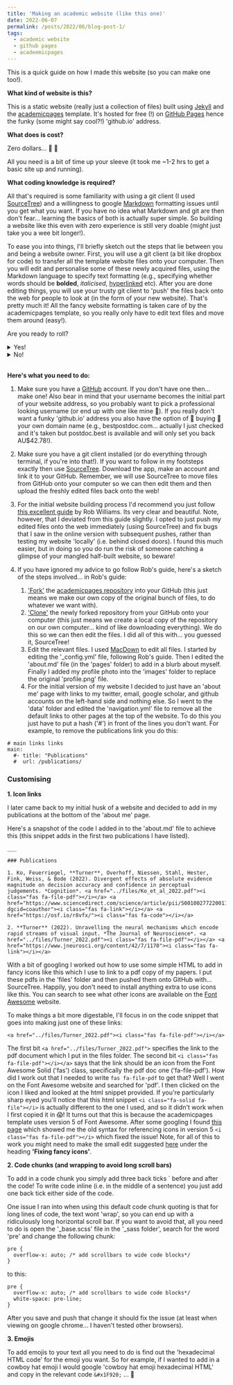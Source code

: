 ```yaml
---
title: 'Making an academic website (like this one)'
date: 2022-06-07
permalink: /posts/2022/06/blog-post-1/
tags:
  - academic website
  - github pages
  - acadeemicpages
---
```


This is a quick guide on how I made this website (so you can make one too!).

**What kind of website is this?**

This is a static website (really just a collection of files) built using [Jekyll](https://jekyllrb.com/) and the [academicpages](https://github.com/academicpages/academicpages.github.io) template. It's hosted for free (!) on [GitHub Pages](https://pages.github.com/) hence the funky (some might say cool?!) 'github.io' address.

**What does is cost?**

Zero dollars... &#129327; 	&#127881;

All you need is a bit of time up your sleeve (it took me ~1-2 hrs to get a basic site up and running).

**What coding knowledge is required?**

All that's required is some familiarity with using a git client (I used [SourceTree](https://www.sourcetreeapp.com/)) and a willingness to google [Markdown](https://www.markdownguide.org/getting-started/) formatting issues until you get what you want. If you have no idea what Markdown and git are then don't fear... learning the basics of both is actually super simple. So building a website like this even with zero experience is still very doable (might just take you a wee bit longer!).

To ease you into things, I'll briefly sketch out the steps that lie between you and being a website owner. First, you will use a git client (a bit like dropbox for code) to transfer all the template website files onto your computer. Then you will edit and personalise some of these newly acquired files, using the Markdown language to specify text formatting (e.g., specifying whether words should be **bolded**, *italicised*, [hyperlinked](https://www.youtube.com/watch?v=dQw4w9WgXcQ) etc). After you are done editing things, you will use your trusty git client to 'push' the files back onto the web for people to look at (in the form of your new website). That's pretty much it! All the fancy website formatting is taken care of by the academicpages template, so you really only have to edit text files and move them around (easy!).

Are you ready to roll?
<details>
  <summary>
    Yes!
  </summary>

  Heck yeah!!! Read on...
</details>
<details>
  <summary>
    No!
  </summary>

  Believe in yourself!
</details>
<br>

**Here's what you need to do:**

1. Make sure you have a [GitHub](https://github.com/) account. If you don't have one then... make one! Also bear in mind that your username becomes the initial part of your website address, so you probably want to pick a professional looking username (or end up with one like mine &#128556;). If you really don't want a funky 'github.io' address you also have the option of &#128184; buying &#128184; your own domain name (e.g., bestpostdoc.com... actually I just checked and it's taken but postdoc.best is available and will only set you back AU$42.78!). 

2. Make sure you have a git client installed (or do everything through terminal, if you're into that!). If you want to follow in my footsteps exactly then use [SourceTree](https://www.sourcetreeapp.com/). Download the app, make an account and link it to your GitHub. Remember, we will use SourceTree to move files from GitHub onto your computer so we can then edit them and then upload the freshly edited files back onto the web!

3. For the initial website building process I'd recommend you just follow [this excellent guide](https://jayrobwilliams.com/posts/2020/06/academic-website/) by Rob Williams. Its very clear and beautiful. Note, however, that I deviated from this guide slightly. I opted to just push my edited files onto the web immediately (using SourceTree) and fix bugs that I saw in the online version with subsequent pushes, rather than testing my website 'locally' (i.e. behind closed doors). I found this much easier, but in doing so you do run the risk of someone catching a glimpse of your mangled half-built website, so beware!

4. If you have ignored my advice to go follow Rob's guide, here's a sketch of the steps involved... in Rob's guide:
	1. ['Fork'](https://docs.github.com/en/get-started/quickstart/fork-a-repo) the [academicpages repository](https://github.com/academicpages/academicpages.github.io) into your GitHub (this just means we make our own copy of the original bunch of files, to do whatever we want with).
	2. ['Clone'](https://docs.github.com/en/repositories/creating-and-managing-repositories/cloning-a-repository) the newly forked repository from your GitHub onto your computer (this just means we create a local copy of the repository on our own computer... kind of like downloading everything). We do this so we can then edit the files. I did all of this with... you guessed it, SourceTree!
	3. Edit the relevant files. I used [MacDown](https://macdown.uranusjr.com/) to edit all files. I started by editing the '_config.yml' file, following Rob's guide. Then I edited the 'about.md' file (in the 'pages' folder) to add in a blurb about myself. Finally I added my profile photo into the 'images' folder to replace the original 'profile.png' file.
	4. For the initial version of my website I decided to just have an 'about me' page with links to my twitter, email, google scholar, and github accounts on the left-hand side and nothing else. So I went to the 'data' folder and edited the 'navigation.yml' file to remove all the default links to other pages at the top of the website. To do this you just have to put a hash ('#') in front of the lines you don't want. For example, to remove the publications link you do this:

```
# main links links
main:
  #- title: "Publications"
  #  url: /publications/

```

### Customising

**1. Icon links**

I later came back to my initial husk of a website and decided to add in my publications at the bottom of the 'about me' page.

Here's a snapshot of the code I added in to the 'about.md' file to achieve this (this snippet adds in the first two publications I have listed).

```
___

### Publications

1. Ko, Feuerriegel, **Turner**, Overhoff, Niessen, Stahl, Hester, Fink, Weiss, & Bode (2022). Divergent effects of absolute evidence magnitude on decision accuracy and confidence in perceptual judgements. *Cognition*. <a href="../files/Ko_et_al_2022.pdf"><i class="fas fa-file-pdf"></i></a> <a href="https://www.sciencedirect.com/science/article/pii/S0010027722001135?dgcid=coauthor"><i class="fas fa-link"></i></a> <a href="https://osf.io/r8vfx/"><i class="fas fa-code"></i></a>

2. **Turner** (2022). Unravelling the neural mechanisms which encode rapid streams of visual input. *The Journal of Neuroscience*. <a href="../files/Turner_2022.pdf"><i class="fas fa-file-pdf"></i></a> <a href="https://www.jneurosci.org/content/42/7/1170"><i class="fas fa-link"></i></a>

```

With a bit of googling I worked out how to use some simple HTML to add in fancy icons like this <i class="fas fa-file-pdf"></i> which I use to link to a pdf copy of my papers. I put these pdfs in the 'files' folder and then pushed them onto GitHub with... SourceTree. Happily, you don't need to install anything extra to use icons like this. You can search to see what other icons are available on the [Font Awesome](https://fontawesome.com/) website. 

To make things a bit more digestable, I'll focus in on the code snippet that goes into making just one of these links: 

```
<a href="../files/Turner_2022.pdf"><i class="fas fa-file-pdf"></i></a>

```

The first bit `<a href="../files/Turner_2022.pdf">` specifies the link to the pdf document which I put in the files folder. The second bit `<i class="fas fa-file-pdf"></i></a>` says that the link should be an icon from the Font Awesome Solid ('fas') class, specifically the pdf doc one ('fa-file-pdf'). How did I work out that I needed to write `fas fa-file-pdf` to get that? Well I went on the Font Awesome website and searched for 'pdf'. I then clicked on the icon I liked and looked at the html snippet provided. If you're particularly sharp eyed you'll notice that this html snippet `<i class="fa-solid fa-file"></i>` is actually different to the one I used, and so it didn't work when I first copied it in &#128561;! It turns out that this is because the academicpages template uses version 5 of Font Awesome. After some googling I found [this page](https://fontawesome.com/v5/icons/file-pdf?s=solid) which showed me the old syntax for referencing icons in version 5 `<i class="fas fa-file-pdf"></i>` which fixed the issue! Note, for all of this to work you might need to make the small edit suggested [here](https://jayrobwilliams.com/posts/2020/07/customizing-website/) under the heading **'Fixing fancy icons'**. 

**2. Code chunks (and wrapping to avoid long scroll bars)**

To add in a code chunk you simply add three back ticks ` before and after the code! To write code inline (i.e. in the middle of a sentence) you just add one back tick either side of the code. 

One issue I ran into when using this default code chunk quoting is that for long lines of code, the text wont 'wrap', so you can end up with a ridiculously long horizontal scroll bar. If you want to avoid that, all you need to do is open the '_base.scss' file in the '\_sass folder', search for the word 'pre' and change the following chunk: 

```
pre {
  overflow-x: auto; /* add scrollbars to wide code blocks*/
}

```

to this: 

```
pre {
  overflow-x: auto; /* add scrollbars to wide code blocks*/
  white-space: pre-line;
}

```
After you save and push that change it should fix the issue (at least when viewing on google chrome... I haven't tested other browsers). 

**3. Emojis**

To add emojis to your text all you need to do is find out the 'hexadecimal HTML code' for the emoji you want. So for example, if I wanted to add in a cowboy hat emoji I would google 'cowboy hat emoji hexadecimal HTML' and copy in the relevant code `&#x1F920;` ... &#x1F920; 